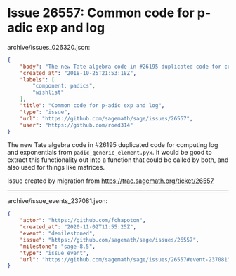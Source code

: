 # Issue 26557: Common code for p-adic exp and log

archive/issues_026320.json:
```json
{
    "body": "The new Tate algebra code in #26195 duplicated code for computing log and exponentials from `padic_generic_element.pyx`.  It would be good to extract this functionality out into a function that could be called by both, and also used for things like matrices.\n\nIssue created by migration from https://trac.sagemath.org/ticket/26557\n\n",
    "created_at": "2018-10-25T21:53:18Z",
    "labels": [
        "component: padics",
        "wishlist"
    ],
    "title": "Common code for p-adic exp and log",
    "type": "issue",
    "url": "https://github.com/sagemath/sage/issues/26557",
    "user": "https://github.com/roed314"
}
```
The new Tate algebra code in #26195 duplicated code for computing log and exponentials from `padic_generic_element.pyx`.  It would be good to extract this functionality out into a function that could be called by both, and also used for things like matrices.

Issue created by migration from https://trac.sagemath.org/ticket/26557





---

archive/issue_events_237081.json:
```json
{
    "actor": "https://github.com/fchapoton",
    "created_at": "2020-11-02T11:55:25Z",
    "event": "demilestoned",
    "issue": "https://github.com/sagemath/sage/issues/26557",
    "milestone": "sage-8.5",
    "type": "issue_event",
    "url": "https://github.com/sagemath/sage/issues/26557#event-237081"
}
```
